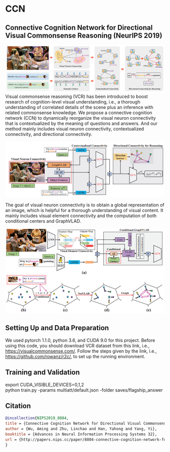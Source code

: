 # CCN
## Connective Cognition Network for Directional Visual Commonsense Reasoning (NeurIPS 2019)

![Method](https://github.com/AmingWu/CCN/blob/master/pic/fig1.png?raw=true "Illustration of our method")
Visual commonsense reasoning (VCR) has been introduced to boost research of cognition-level visual understanding, i.e., a thorough understanding of correlated details of the scene plus an inference with related commonsense knowledge. We propose a connective cognition network (CCN) to dynamically reorganize the visual neuron connectivity that is contextualized by the meaning of questions and answers. And our method mainly includes visual neuron connectivity, contextualized connectivity, and directional connectivity.

![Framework](https://github.com/AmingWu/CCN/blob/master/pic/fig2.png?raw=true "Illustration of our framework")

The goal of visual neuron connectivity is to obtain a global representation of an image, which is helpful for a thorough understanding of visual content. It mainly includes visual element connectivity and the computation of both conditional centers and GraphVLAD.

![Visual Neuron Connectivity](https://github.com/AmingWu/CCN/blob/master/pic/fig3.png?raw=true "Illustration of Visual Neuron Connectivity")

## Setting Up and Data Preparation
We used pytorch 1.1.0, python 3.6, and CUDA 9.0 for this project. Before using this code, you should download VCR dataset from this link, i.e., https://visualcommonsense.com/. Follow the steps given by the link, i.e., https://github.com/rowanz/r2c/, to set up the running environment.

## Training and Validation
export CUDA_VISIBLE_DEVICES=0,1,2    
python train.py -params multiatt/default.json -folder saves/flagship_answer

## Citation
```bibtex
@incollection{NIPS2019_8804,
title = {Connective Cognition Network for Directional Visual Commonsense Reasoning},
author = {Wu, Aming and Zhu, Linchao and Han, Yahong and Yang, Yi},
booktitle = {Advances in Neural Information Processing Systems 32},
url = {http://papers.nips.cc/paper/8804-connective-cognition-network-for-directional-visual-commonsense-reasoning.pdf}
}
```
